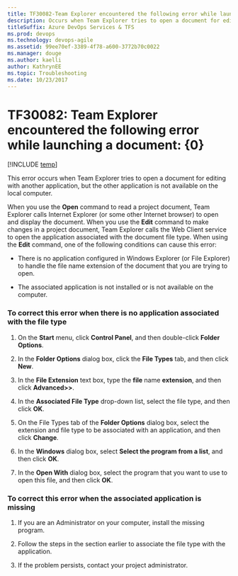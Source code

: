 ```yaml
---
title: TF30082-Team Explorer encountered the following error while launching a document
description: Occurs when Team Explorer tries to open a document for editing with another application.
titleSuffix: Azure DevOps Services & TFS
ms.prod: devops
ms.technology: devops-agile
ms.assetid: 99ee70ef-3389-4f78-a600-3772b70c0022
ms.manager: douge
ms.author: kaelliauthor: KathrynEE
ms.topic: Troubleshooting
ms.date: 10/23/2017
---
```



# TF30082: Team Explorer encountered the following error while launching a document: {0}

[!INCLUDE [temp](../../_shared/version-vsts-tfs-all-versions.md)]

This error occurs when Team Explorer tries to open a document for editing with another application, but the other application is not available on the local computer.  
  
 When you use the **Open** command to read a project document, Team Explorer calls Internet Explorer (or some other Internet browser) to open and display the document. When you use the **Edit** command to make changes in a project document, Team Explorer calls the Web Client service to open the application associated with the document file type. When using the **Edit** command, one of the following conditions can cause this error:  
  
-   There is no application configured in Windows Explorer (or File Explorer) to handle the file name extension of the document that you are trying to open.  
  
-   The associated application is not installed or is not available on the computer.  
  
### To correct this error when there is no application associated with the file type  
  
1.  On the **Start** menu, click **Control Panel**, and then double-click **Folder Options**.  
  
2.  In the **Folder Options** dialog box, click the **File Types** tab, and then click **New**.  
  
3.  In the **File Extension** text box, type the **file** name **extension**, and then click **Advanced>>**.  
  
4.  In the **Associated File Type** drop-down list, select the file type, and then click **OK**.  
  
5.  On the File Types tab of the **Folder Options** dialog box, select the extension and file type to be associated with an application, and then click **Change**.  
  
6.  In the **Windows** dialog box, select **Select the program from a list**, and then click **OK**.  
  
7.  In the **Open With** dialog box, select the program that you want to use to open this file, and then click **OK**.  
  
### To correct this error when the associated application is missing  
  
1.  If you are an Administrator on your computer, install the missing program.  
  
2.  Follow the steps in the section earlier to associate the file type with the application.  
  
3.  If the problem persists, contact your project administrator.